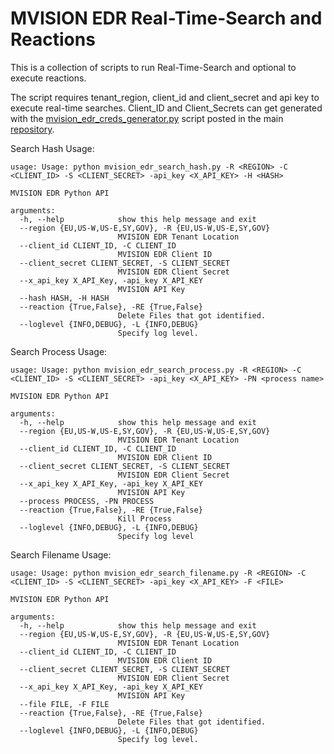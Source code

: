 # MVISION EDR Real-Time-Search and Reactions

This is a collection of scripts to run Real-Time-Search and optional to execute reactions. 

The script requires tenant_region, client_id and client_secret and api key to execute real-time searches. 
Client_ID and Client_Secrets can get generated with the [mvision_edr_creds_generator.py](https://github.trellix.com/trellix-products/EDR-Integration-Scripts/blob/develop/mvision_edr_creds_generator.py) script posted in the main [repository](https://github.trellix.com/trellix-products/EDR-Integration-Scripts).

Search Hash Usage:
```
usage: Usage: python mvision_edr_search_hash.py -R <REGION> -C <CLIENT_ID> -S <CLIENT_SECRET> -api_key <X_API_KEY> -H <HASH>

MVISION EDR Python API

arguments:
  -h, --help            show this help message and exit
  --region {EU,US-W,US-E,SY,GOV}, -R {EU,US-W,US-E,SY,GOV}
                        MVISION EDR Tenant Location
  --client_id CLIENT_ID, -C CLIENT_ID
                        MVISION EDR Client ID
  --client_secret CLIENT_SECRET, -S CLIENT_SECRET
                        MVISION EDR Client Secret
  --x_api_key X_API_Key, -api_key X_API_KEY
                        MVISION API Key
  --hash HASH, -H HASH
  --reaction {True,False}, -RE {True,False}
                        Delete Files that got identified.
  --loglevel {INFO,DEBUG}, -L {INFO,DEBUG}
                        Specify log level.

```

Search Process Usage:

```
usage: Usage: python mvision_edr_search_process.py -R <REGION> -C <CLIENT_ID> -S <CLIENT_SECRET> -api_key <X_API_KEY> -PN <process name>

MVISION EDR Python API

arguments:
  -h, --help            show this help message and exit
  --region {EU,US-W,US-E,SY,GOV}, -R {EU,US-W,US-E,SY,GOV}
                        MVISION EDR Tenant Location
  --client_id CLIENT_ID, -C CLIENT_ID
                        MVISION EDR Client ID
  --client_secret CLIENT_SECRET, -S CLIENT_SECRET
                        MVISION EDR Client Secret
  --x_api_key X_API_Key, -api_key X_API_KEY
                        MVISION API Key                        
  --process PROCESS, -PN PROCESS
  --reaction {True,False}, -RE {True,False}
                        Kill Process
  --loglevel {INFO,DEBUG}, -L {INFO,DEBUG}
                        Specify log level

```

Search Filename Usage:

```
usage: Usage: python mvision_edr_search_filename.py -R <REGION> -C <CLIENT_ID> -S <CLIENT_SECRET> -api_key <X_API_KEY> -F <FILE>

MVISION EDR Python API

arguments:
  -h, --help            show this help message and exit
  --region {EU,US-W,US-E,SY,GOV}, -R {EU,US-W,US-E,SY,GOV}
                        MVISION EDR Tenant Location
  --client_id CLIENT_ID, -C CLIENT_ID
                        MVISION EDR Client ID
  --client_secret CLIENT_SECRET, -S CLIENT_SECRET
                        MVISION EDR Client Secret
  --x_api_key X_API_Key, -api_key X_API_KEY
                        MVISION API Key
  --file FILE, -F FILE
  --reaction {True,False}, -RE {True,False}
                        Delete Files that got identified.
  --loglevel {INFO,DEBUG}, -L {INFO,DEBUG}
                        Specify log level.

```
